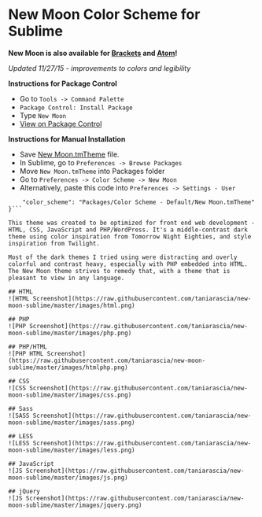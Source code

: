New Moon Color Scheme for Sublime
===========================

**New Moon is also available for [Brackets](https://github.com/taniarascia/new-moon) and [Atom](https://github.com/taniarascia/new-moon-atom-syntax)!**

*Updated 11/27/15 - improvements to colors and legibility*

**Instructions for Package Control**

* Go to `Tools -> Command Palette`
* `Package Control: Install Package`
* Type `New Moon`
* [View on Package Control](https://packagecontrol.io/packages/New%20Moon%20Color%20Scheme)

**Instructions for Manual Installation**

* Save [New Moon.tmTheme](https://github.com/taniarascia/new-moon-sublime/blob/master/New%20Moon.tmTheme) file.
* In Sublime, go to `Preferences -> Browse Packages`
* Move `New Moon.tmTheme` into Packages folder
* Go to `Preferences -> Color Scheme -> New Moon`
* Alternatively, paste this code into `Preferences -> Settings - User`

```{
	"color_scheme": "Packages/Color Scheme - Default/New Moon.tmTheme"
}```

This theme was created to be optimized for front end web development - HTML, CSS, JavaScript and PHP/WordPress. It's a middle-contrast dark theme using color inspiration from Tomorrow Night Eighties, and style inspiration from Twilight. 

Most of the dark themes I tried using were distracting and overly colorful and contrast heavy, especially with PHP embedded into HTML. The New Moon theme strives to remedy that, with a theme that is pleasant to view in any language.

## HTML
![HTML Screenshot](https://raw.githubusercontent.com/taniarascia/new-moon-sublime/master/images/html.png)

## PHP
![PHP Screenshot](https://raw.githubusercontent.com/taniarascia/new-moon-sublime/master/images/php.png)

## PHP/HTML
![PHP HTML Screenshot](https://raw.githubusercontent.com/taniarascia/new-moon-sublime/master/images/htmlphp.png)

## CSS
![CSS Screenshot](https://raw.githubusercontent.com/taniarascia/new-moon-sublime/master/images/css.png)

## Sass
![SASS Screenshot](https://raw.githubusercontent.com/taniarascia/new-moon-sublime/master/images/sass.png)

## LESS
![LESS Screenshot](https://raw.githubusercontent.com/taniarascia/new-moon-sublime/master/images/less.png)

## JavaScript
![JS Screenshot](https://raw.githubusercontent.com/taniarascia/new-moon-sublime/master/images/js.png)

## jQuery
![JS Screenshot](https://raw.githubusercontent.com/taniarascia/new-moon-sublime/master/images/jquery.png)
